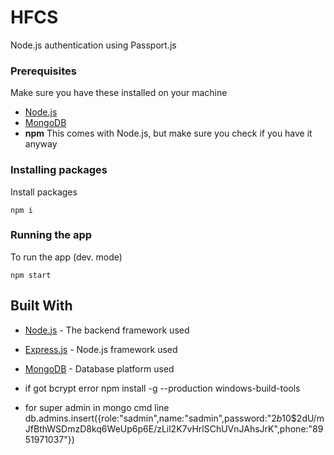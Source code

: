 # HFCS

Node.js authentication  using Passport.js

### Prerequisites

Make sure you have these installed on your machine

* [Node.js](https://nodejs.org/en/download/)
* [MongoDB](https://www.mongodb.com)
* **npm** This comes with Node.js, but make sure you check if you have it anyway

### Installing packages

Install packages

```
npm i
```

### Running the app

To run the app (dev. mode)

```
npm start
```

## Built With

* [Node.js](https://nodejs.org) - The backend framework used
* [Express.js](https://github.com/expressjs/express) - Node.js framework used
* [MongoDB](https://www.mongodb.com/) - Database platform used

* if got bcrypt error npm install -g --production windows-build-tools

* for super admin in mongo cmd line db.admins.insert({role:"sadmin",name:"sadmin",password:"$2b$10$2dU/mJfBthWSDmzD8kq6WeUp6p6E/zLil2K7vHrlSChUVnJAhsJrK",phone:"8951971037"})